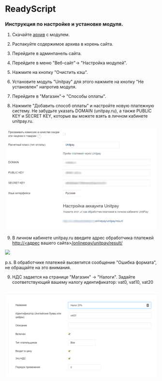 # ReadyScript

### Инструкция по настройке и установке модуля.

1. Скачайте  [архив](https://github.com/unitpay/readyscript-module/archive/master.zip) с модулем.

2. Распакуйте содержимое архива в корень сайта.

3. Перейдите в админпанель сайта.

4. Перейдите в меню "Веб-сайт"-&gt; "Настройка модулей".

5. Нажмите на кнопку "Очистить кэш".

6. Установите модуль "Unitpay" для этого нажмите на кнопку "Не установлен" напротив модуля.

7. Перейдите в "Магазин"-&gt; "Способы оплаты".

8. Нажмите "Добавить способ оплаты" и настройте новую платежную систему. Не забудьте указать DOMAIN \(unitpay.ru\), а также PUBLIC KEY и SECRET KEY, которые вы можете взять в личном кабинете unitpay.ru.

![](../../.gitbook/assets/rs1.png)

9. В личном кабинете unitpay.ru введите адрес обработчика платежей  [http://](http://%20/)[&lt;адрес](http://xn--%3C-8cdug0fj/) вашего сайта&gt;[/onlinepay/unitpay/result/](http://ttestt.ru/onlinepay/unitpay/result/)

![](https://d33v4339jhl8k0.cloudfront.net/docs/assets/551a91dbe4b0221aadf24410/images/58dced772c7d3a52b42f0f2a/file-3ICMy8RBWB.png)

p.s. В обработчике платежей высветится сообщение "Ошибка формата", не обращайте на это внимания.

9. НДС задается на странице "Магазин" -&gt; "Налоги". Задайте соответствующий вашему налогу идентификатор: vat0, vat10, vat20 

![](../../.gitbook/assets/rs3.png)

